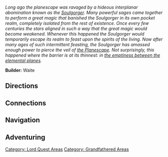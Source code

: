*Long ago the planescape was ravaged by a hideous interplanar
abomination known as the [Soulgorger](Soulgorger "wikilink"). Many
powerful sages came together to perform a great magic that banished the
Soulgorger in its own pocket realm, completely isolated from the rest of
existence. Once every few centuries the stars aligned in such a way that
the great magic would become weakened. Whenever this happened the
Soulgorger would temporarily escape its realm to feast upon the spirits
of the living. Now after many ages of such intermittent feasting, the
Soulgorger has amassed enough power to pierce the veil of [the
Planescape](:Category:_Lord_Planes.md "wikilink"). Not surprisingly,
this happened where the barrier is at its thinnest: in [the emptiness
between the elemental planes](:Category:Nothing.md "wikilink").*

**Builder:** Waite

## Directions

## Connections

## Navigation

## Adventuring

[Category: Lord Quest Areas](Category:_Lord_Quest_Areas "wikilink")
[Category: Grandfathered
Areas](Category:_Grandfathered_Areas "wikilink")
